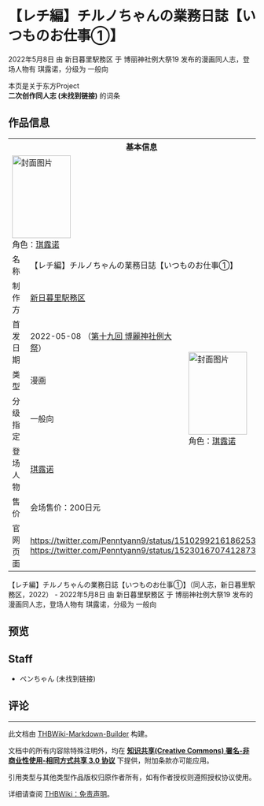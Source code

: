 # 【レチ編】チルノちゃんの業務日誌【いつものお仕事①】

<!-- source html: G:\repos\THBWiki-Markdown-Builder\THBWikiMarkdown\Temp\main\6\60\ns0%3A%E3%80%90%E3%83%AC%E3%83%81%E7%B7%A8%E3%80%91%E3%83%81%E3%83%AB%E3%83%8E%E3%81%A1%E3%82%83%E3%82%93%E3%81%AE%E6%A5%AD%E5%8B%99%E6%97%A5%E8%AA%8C%E3%80%90%E3%81%84%E3%81%A4%E3%82%82%E3%81%AE%E3%81%8A%E4%BB%95%E4%BA%8B%E2%91%A0%E3%80%91.html -->

2022年5月8日 由 新日暮里駅務区 于 博丽神社例大祭19 发布的漫画同人志，登场人物有 琪露诺，分级为 一般向

本页是关于东方Project  
 **二次创作同人志 (未找到链接)** 的词条

## 作品信息

<table><tbody><tr><th colspan="3">基本信息</th></tr><tr><td class="cover-artwork-mobile" colspan="2"><a href="/%E6%96%87%E4%BB%B6:%E3%80%90%E3%83%AC%E3%83%81%E7%B7%A8%E3%80%91%E3%83%81%E3%83%AB%E3%83%8E%E3%81%A1%E3%82%83%E3%82%93%E3%81%AE%E6%A5%AD%E5%8B%99%E6%97%A5%E8%AA%8C%E3%80%90%E3%81%84%E3%81%A4%E3%82%82%E3%81%AE%E3%81%8A%E4%BB%95%E4%BA%8B%E2%91%A0%E3%80%91%E5%B0%81%E9%9D%A2.png" class="image" title="封面图片"><img alt="封面图片" src="https://upload.thwiki.cc/thumb/3/36/%E3%80%90%E3%83%AC%E3%83%81%E7%B7%A8%E3%80%91%E3%83%81%E3%83%AB%E3%83%8E%E3%81%A1%E3%82%83%E3%82%93%E3%81%AE%E6%A5%AD%E5%8B%99%E6%97%A5%E8%AA%8C%E3%80%90%E3%81%84%E3%81%A4%E3%82%82%E3%81%AE%E3%81%8A%E4%BB%95%E4%BA%8B%E2%91%A0%E3%80%91%E5%B0%81%E9%9D%A2.png/119px-%E3%80%90%E3%83%AC%E3%83%81%E7%B7%A8%E3%80%91%E3%83%81%E3%83%AB%E3%83%8E%E3%81%A1%E3%82%83%E3%82%93%E3%81%AE%E6%A5%AD%E5%8B%99%E6%97%A5%E8%AA%8C%E3%80%90%E3%81%84%E3%81%A4%E3%82%82%E3%81%AE%E3%81%8A%E4%BB%95%E4%BA%8B%E2%91%A0%E3%80%91%E5%B0%81%E9%9D%A2.png" decoding="async" loading="lazy" width="119" height="168" srcset="https://upload.thwiki.cc/thumb/3/36/%E3%80%90%E3%83%AC%E3%83%81%E7%B7%A8%E3%80%91%E3%83%81%E3%83%AB%E3%83%8E%E3%81%A1%E3%82%83%E3%82%93%E3%81%AE%E6%A5%AD%E5%8B%99%E6%97%A5%E8%AA%8C%E3%80%90%E3%81%84%E3%81%A4%E3%82%82%E3%81%AE%E3%81%8A%E4%BB%95%E4%BA%8B%E2%91%A0%E3%80%91%E5%B0%81%E9%9D%A2.png/178px-%E3%80%90%E3%83%AC%E3%83%81%E7%B7%A8%E3%80%91%E3%83%81%E3%83%AB%E3%83%8E%E3%81%A1%E3%82%83%E3%82%93%E3%81%AE%E6%A5%AD%E5%8B%99%E6%97%A5%E8%AA%8C%E3%80%90%E3%81%84%E3%81%A4%E3%82%82%E3%81%AE%E3%81%8A%E4%BB%95%E4%BA%8B%E2%91%A0%E3%80%91%E5%B0%81%E9%9D%A2.png 1.5x, https://upload.thwiki.cc/thumb/3/36/%E3%80%90%E3%83%AC%E3%83%81%E7%B7%A8%E3%80%91%E3%83%81%E3%83%AB%E3%83%8E%E3%81%A1%E3%82%83%E3%82%93%E3%81%AE%E6%A5%AD%E5%8B%99%E6%97%A5%E8%AA%8C%E3%80%90%E3%81%84%E3%81%A4%E3%82%82%E3%81%AE%E3%81%8A%E4%BB%95%E4%BA%8B%E2%91%A0%E3%80%91%E5%B0%81%E9%9D%A2.png/238px-%E3%80%90%E3%83%AC%E3%83%81%E7%B7%A8%E3%80%91%E3%83%81%E3%83%AB%E3%83%8E%E3%81%A1%E3%82%83%E3%82%93%E3%81%AE%E6%A5%AD%E5%8B%99%E6%97%A5%E8%AA%8C%E3%80%90%E3%81%84%E3%81%A4%E3%82%82%E3%81%AE%E3%81%8A%E4%BB%95%E4%BA%8B%E2%91%A0%E3%80%91%E5%B0%81%E9%9D%A2.png 2x" data-file-width="413" data-file-height="583"></a><div class="cover-char">角色：<a href="./琪露诺.md" title="琪露诺">琪露诺</a></div></td>
</tr><tr><td class="label">名称</td><td colspan="2"> 【レチ編】チルノちゃんの業務日誌【いつものお仕事①】 </td></tr><tr><td class="label">制作方</td><td><a href="./新日暮里駅務区.md" title="新日暮里駅務区">新日暮里駅務区</a></td><td class="cover-artwork" rowspan="6" style="min-width:168px;"><a href="/%E6%96%87%E4%BB%B6:%E3%80%90%E3%83%AC%E3%83%81%E7%B7%A8%E3%80%91%E3%83%81%E3%83%AB%E3%83%8E%E3%81%A1%E3%82%83%E3%82%93%E3%81%AE%E6%A5%AD%E5%8B%99%E6%97%A5%E8%AA%8C%E3%80%90%E3%81%84%E3%81%A4%E3%82%82%E3%81%AE%E3%81%8A%E4%BB%95%E4%BA%8B%E2%91%A0%E3%80%91%E5%B0%81%E9%9D%A2.png" class="image" title="封面图片"><img alt="封面图片" src="https://upload.thwiki.cc/thumb/3/36/%E3%80%90%E3%83%AC%E3%83%81%E7%B7%A8%E3%80%91%E3%83%81%E3%83%AB%E3%83%8E%E3%81%A1%E3%82%83%E3%82%93%E3%81%AE%E6%A5%AD%E5%8B%99%E6%97%A5%E8%AA%8C%E3%80%90%E3%81%84%E3%81%A4%E3%82%82%E3%81%AE%E3%81%8A%E4%BB%95%E4%BA%8B%E2%91%A0%E3%80%91%E5%B0%81%E9%9D%A2.png/119px-%E3%80%90%E3%83%AC%E3%83%81%E7%B7%A8%E3%80%91%E3%83%81%E3%83%AB%E3%83%8E%E3%81%A1%E3%82%83%E3%82%93%E3%81%AE%E6%A5%AD%E5%8B%99%E6%97%A5%E8%AA%8C%E3%80%90%E3%81%84%E3%81%A4%E3%82%82%E3%81%AE%E3%81%8A%E4%BB%95%E4%BA%8B%E2%91%A0%E3%80%91%E5%B0%81%E9%9D%A2.png" decoding="async" loading="lazy" width="119" height="168" srcset="https://upload.thwiki.cc/thumb/3/36/%E3%80%90%E3%83%AC%E3%83%81%E7%B7%A8%E3%80%91%E3%83%81%E3%83%AB%E3%83%8E%E3%81%A1%E3%82%83%E3%82%93%E3%81%AE%E6%A5%AD%E5%8B%99%E6%97%A5%E8%AA%8C%E3%80%90%E3%81%84%E3%81%A4%E3%82%82%E3%81%AE%E3%81%8A%E4%BB%95%E4%BA%8B%E2%91%A0%E3%80%91%E5%B0%81%E9%9D%A2.png/178px-%E3%80%90%E3%83%AC%E3%83%81%E7%B7%A8%E3%80%91%E3%83%81%E3%83%AB%E3%83%8E%E3%81%A1%E3%82%83%E3%82%93%E3%81%AE%E6%A5%AD%E5%8B%99%E6%97%A5%E8%AA%8C%E3%80%90%E3%81%84%E3%81%A4%E3%82%82%E3%81%AE%E3%81%8A%E4%BB%95%E4%BA%8B%E2%91%A0%E3%80%91%E5%B0%81%E9%9D%A2.png 1.5x, https://upload.thwiki.cc/thumb/3/36/%E3%80%90%E3%83%AC%E3%83%81%E7%B7%A8%E3%80%91%E3%83%81%E3%83%AB%E3%83%8E%E3%81%A1%E3%82%83%E3%82%93%E3%81%AE%E6%A5%AD%E5%8B%99%E6%97%A5%E8%AA%8C%E3%80%90%E3%81%84%E3%81%A4%E3%82%82%E3%81%AE%E3%81%8A%E4%BB%95%E4%BA%8B%E2%91%A0%E3%80%91%E5%B0%81%E9%9D%A2.png/238px-%E3%80%90%E3%83%AC%E3%83%81%E7%B7%A8%E3%80%91%E3%83%81%E3%83%AB%E3%83%8E%E3%81%A1%E3%82%83%E3%82%93%E3%81%AE%E6%A5%AD%E5%8B%99%E6%97%A5%E8%AA%8C%E3%80%90%E3%81%84%E3%81%A4%E3%82%82%E3%81%AE%E3%81%8A%E4%BB%95%E4%BA%8B%E2%91%A0%E3%80%91%E5%B0%81%E9%9D%A2.png 2x" data-file-width="413" data-file-height="583"></a><div class="cover-char">角色：<a href="./琪露诺.md" title="琪露诺">琪露诺</a></div></td>
</tr><tr><td class="label">首发日期</td><td>2022-05-08&#160;（<a href="/展会作品列表?e=%E5%8D%9A%E4%B8%BD%E7%A5%9E%E7%A4%BE%E4%BE%8B%E5%A4%A7%E7%A5%AD%2319">第十九回 博麗神社例大祭</a>）</td></tr><tr><td class="label">类型</td><td>漫画</td></tr><tr><td class="label">分级指定</td><td>一般向</td></tr><tr><td class="label">登场人物</td><td><a href="./琪露诺.md" title="琪露诺">琪露诺</a></td></tr><tr><td class="label">售价</td><td>会场售价：200日元</td></tr>
<tr><td class="label">官网页面</td><td colspan="2"><a rel="nofollow" class="external free" href="https://twitter.com/Penntyann9/status/1510299216186253322">https://twitter.com/Penntyann9/status/1510299216186253322</a><br><a rel="nofollow" class="external free" href="https://twitter.com/Penntyann9/status/1523016707412873217">https://twitter.com/Penntyann9/status/1523016707412873217</a></td></tr></tbody></table>

【レチ編】チルノちゃんの業務日誌【いつものお仕事①】（同人志，新日暮里駅務区，2022） - 2022年5月8日 由 新日暮里駅務区 于 博丽神社例大祭19 发布的漫画同人志，登场人物有 琪露诺，分级为 一般向

## 预览

## Staff
- ペンちゃん (未找到链接)


## 评论




---

此文档由 [THBWiki-Markdown-Builder](https://github.com/Delsin-Yu/THBWiki-Markdown-Builder) 构建。

文档中的所有内容除特殊注明外，均在 [**知识共享(Creative Commons) 署名-非商业性使用-相同方式共享 3.0 协议**](https://creativecommons.org/licenses/by-sa/3.0/deed.zh-hans) 下提供，附加条款亦可能应用。

引用类型与其他类型作品版权归原作者所有，如有作者授权则遵照授权协议使用。

详细请查阅 [THBWiki：免责声明](https://thbwiki.cc/THBWiki:%E5%85%8D%E8%B4%A3%E5%A3%B0%E6%98%8E)。

